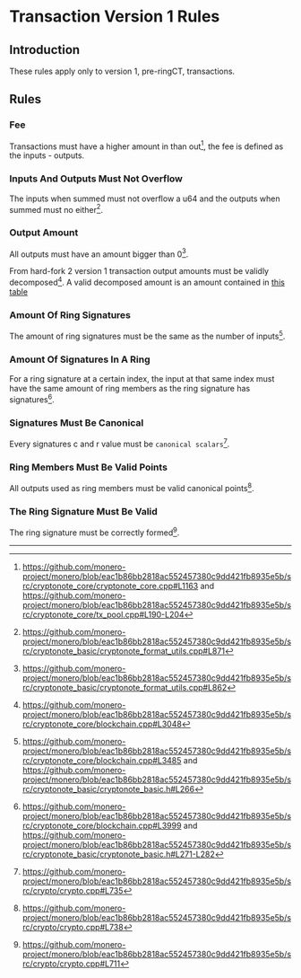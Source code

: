# Transaction Version 1 Rules

## Introduction

These rules apply only to version 1, pre-ringCT, transactions.

## Rules

### Fee

Transactions must have a higher amount in than out[^more-in-than-out], the fee is defined as the inputs - outputs.

### Inputs And Outputs Must Not Overflow

The inputs when summed must not overflow a u64 and the outputs when summed must no either[^amount-overflow].

### Output Amount

All outputs must have an amount bigger than 0[^zero-output].

From hard-fork 2 version 1 transaction output amounts must be validly decomposed[^decomposed-amounts]. A valid decomposed amount is an amount contained in [this table](https://github.com/monero-project/monero/blob/eac1b86bb2818ac552457380c9dd421fb8935e5b/src/cryptonote_basic/cryptonote_format_utils.cpp#L52)

### Amount Of Ring Signatures

The amount of ring signatures must be the same as the number of inputs[^amt-of-ring-sigs].

### Amount Of Signatures In A Ring

For a ring signature at a certain index, the input at that same index must have the same amount of ring members as the ring signature has signatures[^amt-of-sigs].

### Signatures Must Be Canonical

Every signatures c and r value must be `canonical scalars`[^canonical-sig].

### Ring Members Must Be Valid Points

All outputs used as ring members must be valid canonical points[^valid-members].

### The Ring Signature Must Be Valid

The ring signature must be correctly formed[^ring-sig-correct].

---

[^more-in-than-out]: <https://github.com/monero-project/monero/blob/eac1b86bb2818ac552457380c9dd421fb8935e5b/src/cryptonote_core/cryptonote_core.cpp#L1163> and <https://github.com/monero-project/monero/blob/eac1b86bb2818ac552457380c9dd421fb8935e5b/src/cryptonote_core/tx_pool.cpp#L190-L204>

[^amount-overflow]: <https://github.com/monero-project/monero/blob/eac1b86bb2818ac552457380c9dd421fb8935e5b/src/cryptonote_basic/cryptonote_format_utils.cpp#L871>

[^zero-output]: <https://github.com/monero-project/monero/blob/eac1b86bb2818ac552457380c9dd421fb8935e5b/src/cryptonote_basic/cryptonote_format_utils.cpp#L862>

[^decomposed-amounts]: <https://github.com/monero-project/monero/blob/eac1b86bb2818ac552457380c9dd421fb8935e5b/src/cryptonote_core/blockchain.cpp#L3048>

[^amt-of-ring-sigs]: <https://github.com/monero-project/monero/blob/eac1b86bb2818ac552457380c9dd421fb8935e5b/src/cryptonote_core/blockchain.cpp#L3485> and <https://github.com/monero-project/monero/blob/eac1b86bb2818ac552457380c9dd421fb8935e5b/src/cryptonote_basic/cryptonote_basic.h#L266>

[^amt-of-sigs]: <https://github.com/monero-project/monero/blob/eac1b86bb2818ac552457380c9dd421fb8935e5b/src/cryptonote_core/blockchain.cpp#L3999> and <https://github.com/monero-project/monero/blob/eac1b86bb2818ac552457380c9dd421fb8935e5b/src/cryptonote_basic/cryptonote_basic.h#L271-L282>

[^canonical-sig]: <https://github.com/monero-project/monero/blob/eac1b86bb2818ac552457380c9dd421fb8935e5b/src/crypto/crypto.cpp#L735>

[^valid-members]: <https://github.com/monero-project/monero/blob/eac1b86bb2818ac552457380c9dd421fb8935e5b/src/crypto/crypto.cpp#L738>

[^ring-sig-correct]: <https://github.com/monero-project/monero/blob/eac1b86bb2818ac552457380c9dd421fb8935e5b/src/crypto/crypto.cpp#L711>
